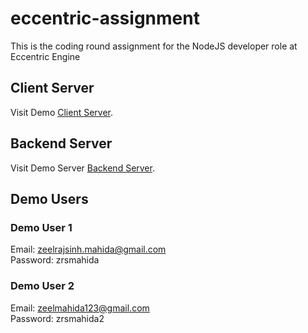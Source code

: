 # eccentric-assignment

This is the coding round assignment for the NodeJS developer role at Eccentric Engine

## Client Server

Visit Demo [Client Server](https://brilliant-moonbeam-1c0166.netlify.app).

## Backend Server

Visit Demo Server [Backend Server](https://tiny-tan-sea-urchin-tux.cyclic.app/api).

## Demo Users

### Demo User 1

Email: zeelrajsinh.mahida@gmail.com <br/>
Password: zrsmahida

### Demo User 2

Email: zeelmahida123@gmail.com <br/>
Password: zrsmahida2
